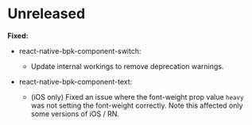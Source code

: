 # Unreleased

**Fixed:**

- react-native-bpk-component-switch:
  - Update internal workings to remove deprecation warnings.

 - react-native-bpk-component-text:
   - (iOS only) Fixed an issue where the font-weight prop value `heavy` was not setting the font-weight correctly. Note this affected only some versions of iOS / RN.

